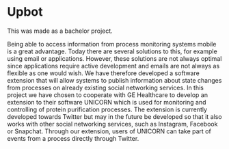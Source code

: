 # Upbot

This was made as a bachelor project. 

Being able to access information from process monitoring systems
mobile is a great advantage. Today there are several solutions to this,
for example using email or applications. However, these solutions are
not always optimal since applications require active development and
emails are not always as flexible as one would wish. We have therefore
developed a software extension that will allow systems to publish
information about state changes from processes on already existing
social networking services.
In this project we have chosen to cooperate with GE Healthcare to develop
an extension to their software UNICORN which is used for monitoring
and controlling of protein purification processes. The extension
is currently developed towards Twitter but may in the future be developed
so that it also works with other social networking services, such
as Instagram, Facebook or Snapchat. Through our extension, users of
UNICORN can take part of events from a process directly through Twitter.

